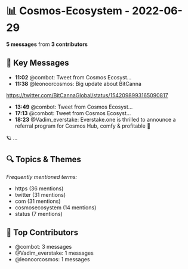 # 📊 Cosmos-Ecosystem - 2022-06-29
**5 messages** from **3 contributors**

## 💬 Key Messages
- **11:02** @combot: [‌‌‌‌‎⁠](https://twitter.com/CosmosEcosystem/status/1542101286920888321)Tweet from Cosmos Ecosyst...
- **11:38** @leonoorcosmos: Big update about BitCanna

https://twitter.com/BitCannaGlobal/status/1542098993165090817
- **13:49** @combot: [‌‌‌‌‎⁠](https://twitter.com/CosmosEcosystem/status/1542143292095303682)Tweet from Cosmos Ecosyst...
- **17:13** @combot: [‌‌‌‌‎⁠](https://twitter.com/CosmosEcosystem/status/1542194652782235651)Tweet from Cosmos Ecosyst...
- **18:23** @Vadim_everstake: Everstake.one is thrilled to announce a referral program for Cosmos Hub, comfy & profitable 🥳

🪐 ...

## 🔍 Topics & Themes
*Frequently mentioned terms:*
- https (36 mentions)
- twitter (31 mentions)
- com (31 mentions)
- cosmosecosystem (14 mentions)
- status (7 mentions)

## 👥 Top Contributors
- @combot: 3 messages
- @Vadim_everstake: 1 messages
- @leonoorcosmos: 1 messages